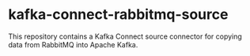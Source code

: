 # kafka-connect-rabbitmq-source
This repository contains a Kafka Connect source connector for copying data from RabbitMQ into Apache Kafka.
